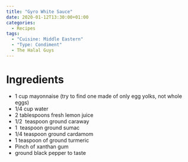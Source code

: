```yaml
---
title: "Gyro White Sauce"
date: 2020-01-12T13:30:00+01:00
categories:
  - Recipes
tags:
  - "Cuisine: Middle Eastern"
  - "Type: Condiment"
  - The Halal Guys
---
```


# Ingredients

* 1 cup mayonnaise (try to find one made of only egg yolks, not whole eggs)
* 1/4 cup water
* 2 tablespoons fresh lemon juice
* 1/2  teaspoon ground caraway
* 1  teaspoon ground sumac
* 1/4 teaspoon ground cardamom
* 1 teaspoon of ground turmeric
* Pinch of xanthan gum
* ground black pepper to taste
